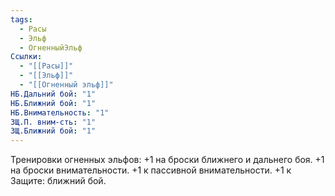 ```yaml
---
tags:
  - Расы
  - Эльф
  - ОгненныйЭльф
Ссылки:
  - "[[Расы]]"
  - "[[Эльф]]"
  - "[[Огненный эльф]]"
НБ.Дальний бой: "1"
НБ.Ближний бой: "1"
НБ.Внимательность: "1"
ЗЩ.П. вним-сть: "1"
ЗЩ.Ближний бой: "1"
---
```

Тренировки огненных эльфов:
+1 на броски ближнего и дальнего боя. 
+1 на броски внимательности.
+1 к пассивной внимательности.
+1 к Защите: ближний бой. 










